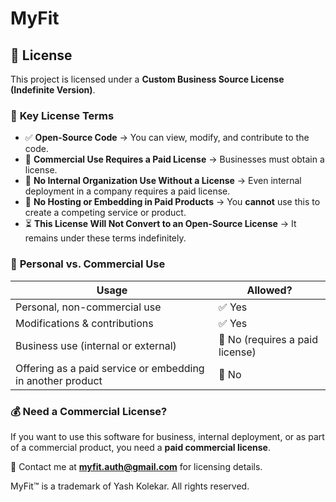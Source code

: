 # MyFit

## 📜 License  

This project is licensed under a **Custom Business Source License (Indefinite Version)**.  

### 🔹 **Key License Terms**  
- ✅ **Open-Source Code** → You can view, modify, and contribute to the code.  
- 🚫 **Commercial Use Requires a Paid License** → Businesses must obtain a license.  
- 🚫 **No Internal Organization Use Without a License** → Even internal deployment in a company requires a paid license.  
- 🚫 **No Hosting or Embedding in Paid Products** → You **cannot** use this to create a competing service or product.  
- ⏳ **This License Will Not Convert to an Open-Source License** → It remains under these terms indefinitely.  

### 🔖 **Personal vs. Commercial Use**  
| **Usage**                    | **Allowed?** |
|------------------------------|-------------|
| Personal, non-commercial use  | ✅ Yes      |
| Modifications & contributions | ✅ Yes      |
| Business use (internal or external) | 🚫 No (requires a paid license) |
| Offering as a paid service or embedding in another product | 🚫 No |

### 💰 **Need a Commercial License?**  
If you want to use this software for business, internal deployment, or as part of a commercial product, you need a **paid commercial license**.  

📩 Contact me at **myfit.auth@gmail.com** for licensing details.

MyFit™ is a trademark of Yash Kolekar. All rights reserved.
